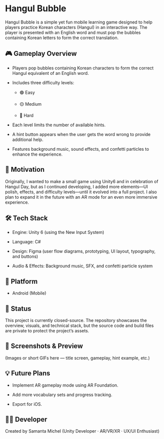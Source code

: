 # Hangul Bubble
Hangul Bubble is a simple yet fun mobile learning game designed to help players practice Korean characters (Hangul) in an interactive way.
The player is presented with an English word and must pop the bubbles containing Korean letters to form the correct translation.

## 🎮 Gameplay Overview

- Players pop bubbles containing Korean characters to form the correct Hangul equivalent of an English word.

- Includes three difficulty levels:

  - 🟢 Easy

  - 🟡 Medium

  - 🔴 Hard

- Each level limits the number of available hints.

- A hint button appears when the user gets the word wrong to provide additional help.

- Features background music, sound effects, and confetti particles to enhance the experience.

## 🧠 Motivation

Originally, I wanted to make a small game using Unity6 and in celebration of Hangul Day, but as I continued developing, I added more elements—UI polish, effects, and difficulty levels—until it evolved into a full project.
I also plan to expand it in the future with an AR mode for an even more immersive experience.

## 🛠️ Tech Stack

- Engine: Unity 6 (using the New Input System)

- Language: C#

- Design: Figma (user flow diagrams, prototyping, UI layout, typography, and buttons)

- Audio & Effects: Background music, SFX, and confetti particle system

## 📱 Platform

- Android (Mobile)

## 🚧 Status

This project is currently closed-source.
The repository showcases the overview, visuals, and technical stack, but the source code and build files are private to protect the project’s assets.

## 📸 Screenshots & Preview

(Images or short GIFs here — title screen, gameplay, hint example, etc.)

## 💡 Future Plans

- Implement AR gameplay mode using AR Foundation.

- Add more vocabulary sets and progress tracking.

- Export for iOS.

## 👩‍💻 Developer

Created by Samanta Michel (Unity Developer · AR/VR/XR · UX/UI Enthusiast)
